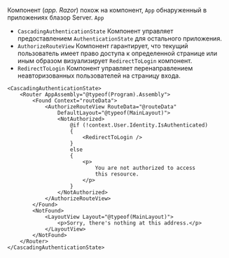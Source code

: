 Компонент (*app. Razor*) похож на компонент, `App` обнаруженный в приложениях блазор Server. `App`

* `CascadingAuthenticationState` Компонент управляет предоставлением `AuthenticationState` для остального приложения.
* `AuthorizeRouteView` Компонент гарантирует, что текущий пользователь имеет право доступа к определенной странице или иным образом визуализирует `RedirectToLogin` компонент.
* `RedirectToLogin` Компонент управляет перенаправлением неавторизованных пользователей на страницу входа.

```razor
<CascadingAuthenticationState>
    <Router AppAssembly="@typeof(Program).Assembly">
        <Found Context="routeData">
            <AuthorizeRouteView RouteData="@routeData" 
                DefaultLayout="@typeof(MainLayout)">
                <NotAuthorized>
                    @if (!context.User.Identity.IsAuthenticated)
                    {
                        <RedirectToLogin />
                    }
                    else
                    {
                        <p>
                            You are not authorized to access 
                            this resource.
                        </p>
                    }
                </NotAuthorized>
            </AuthorizeRouteView>
        </Found>
        <NotFound>
            <LayoutView Layout="@typeof(MainLayout)">
                <p>Sorry, there's nothing at this address.</p>
            </LayoutView>
        </NotFound>
    </Router>
</CascadingAuthenticationState>
```
